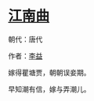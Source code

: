 # [江南曲](http://so.gushiwen.org/view_1231.aspx)

朝代：唐代

作者：[李益](http://so.gushiwen.org/author_484.aspx)

嫁得瞿塘贾，朝朝误妾期。

早知潮有信，嫁与弄潮儿。

